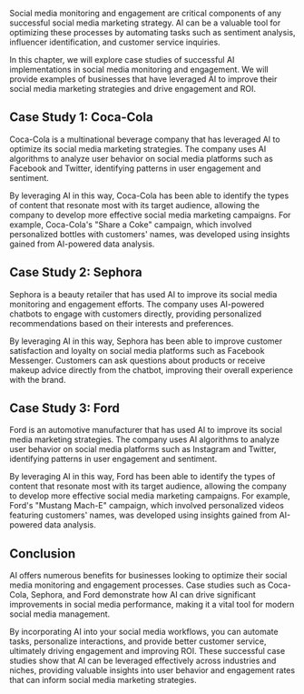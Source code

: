 

Social media monitoring and engagement are critical components of any successful social media marketing strategy. AI can be a valuable tool for optimizing these processes by automating tasks such as sentiment analysis, influencer identification, and customer service inquiries.

In this chapter, we will explore case studies of successful AI implementations in social media monitoring and engagement. We will provide examples of businesses that have leveraged AI to improve their social media marketing strategies and drive engagement and ROI.

Case Study 1: Coca-Cola
-----------------------

Coca-Cola is a multinational beverage company that has leveraged AI to optimize its social media marketing strategies. The company uses AI algorithms to analyze user behavior on social media platforms such as Facebook and Twitter, identifying patterns in user engagement and sentiment.

By leveraging AI in this way, Coca-Cola has been able to identify the types of content that resonate most with its target audience, allowing the company to develop more effective social media marketing campaigns. For example, Coca-Cola's "Share a Coke" campaign, which involved personalized bottles with customers' names, was developed using insights gained from AI-powered data analysis.

Case Study 2: Sephora
---------------------

Sephora is a beauty retailer that has used AI to improve its social media monitoring and engagement efforts. The company uses AI-powered chatbots to engage with customers directly, providing personalized recommendations based on their interests and preferences.

By leveraging AI in this way, Sephora has been able to improve customer satisfaction and loyalty on social media platforms such as Facebook Messenger. Customers can ask questions about products or receive makeup advice directly from the chatbot, improving their overall experience with the brand.

Case Study 3: Ford
------------------

Ford is an automotive manufacturer that has used AI to improve its social media marketing strategies. The company uses AI algorithms to analyze user behavior on social media platforms such as Instagram and Twitter, identifying patterns in user engagement and sentiment.

By leveraging AI in this way, Ford has been able to identify the types of content that resonate most with its target audience, allowing the company to develop more effective social media marketing campaigns. For example, Ford's "Mustang Mach-E" campaign, which involved personalized videos featuring customers' names, was developed using insights gained from AI-powered data analysis.

Conclusion
----------

AI offers numerous benefits for businesses looking to optimize their social media monitoring and engagement processes. Case studies such as Coca-Cola, Sephora, and Ford demonstrate how AI can drive significant improvements in social media performance, making it a vital tool for modern social media management.

By incorporating AI into your social media workflows, you can automate tasks, personalize interactions, and provide better customer service, ultimately driving engagement and improving ROI. These successful case studies show that AI can be leveraged effectively across industries and niches, providing valuable insights into user behavior and engagement rates that can inform social media marketing strategies.
